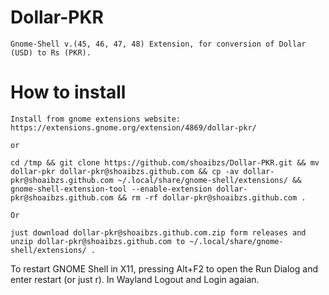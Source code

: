 # Dollar-PKR
```
Gnome-Shell v.(45, 46, 47, 48) Extension, for conversion of Dollar (USD) to Rs (PKR).

```
# How to install
```
Install from gnome extensions website:
https://extensions.gnome.org/extension/4869/dollar-pkr/

or

cd /tmp && git clone https://github.com/shoaibzs/Dollar-PKR.git && mv dollar-pkr dollar-pkr@shoaibzs.github.com && cp -av dollar-pkr@shoaibzs.github.com ~/.local/share/gnome-shell/extensions/ && gnome-shell-extension-tool --enable-extension dollar-pkr@shoaibzs.github.com && rm -rf dollar-pkr@shoaibzs.github.com .

Or

just download dollar-pkr@shoaibzs.github.com.zip form releases and unzip dollar-pkr@shoaibzs.github.com to ~/.local/share/gnome-shell/extensions/ .

```
To restart GNOME Shell in X11, pressing Alt+F2 to open the Run Dialog and enter restart 
(or just r). 
In Wayland Logout and Login agaian.

